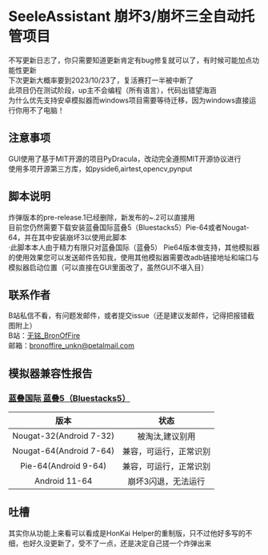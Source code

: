 # SeeleAssistant 崩坏3/崩坏三全自动托管项目
不写更新日志了，你只需要知道更新肯定有bug修复就可以了，有时候可能加点功能性更新   
下次更新大概率要到2023/10/23了，复活赛打一半被中断了  
此项目仍在测试阶段，up主不会编程（所有语言），代码出错望海涵  
为什么优先支持安卓模拟器而windows项目需要等待迁移，因为windows直接运行你用不了电脑！  
## 注意事项  
GUI使用了基于MIT开源的项目PyDracula，改动完全遵照MIT开源协议进行  
使用多项开源第三方库，如pyside6,airtest,opencv,pynput  
## 脚本说明
炸弹版本的pre-release.1已经删除，新发布的~.2可以直接用  
目前您仍然需要下载安装蓝叠国际蓝叠5（Bluestacks5）Pie-64或者Nougat-64，并在其中安装崩坏3以使用此脚本   
·此脚本本人由于精力有限只对蓝叠国际（蓝叠5） Pie64版本做支持，其他模拟器的使用效果您可以发送邮件告知我，使用其他模拟器需要改adb链接地址和端口与模拟器启动位置（可以直接在GUI里面改了，虽然GUI不堪入目）  
## 联系作者
B站私信不看，有问题发邮件，或者提交issue（还是建议发邮件，记得把报错截图附上）   
B站：[无铭_BronOfFire](https://space.bilibili.com/36254944)   
邮箱：bronoffire_unkn@petalmail.com   
## 模拟器兼容性报告
### [蓝叠国际 蓝叠5（Bluestacks5）](https://www.bluestacks.com/download.html)
|版本|状态|  
|:----:|:----:|
|Nougat-32(Android 7-32)|被淘汰,建议别用|  
|Nougat-64(Android 7-64)|兼容，可运行，正常识别|  
|Pie-64(Android 9-64)|兼容，可运行，正常识别|  
|Android 11-64|崩坏3闪退，无法运行|  
## 吐槽
其实你从功能上来看可以看成是HonKai Helper的重制版，只不过他好多写的不细，也好久没更新了，受不了一点，还是决定自己搓一个炸弹出来
